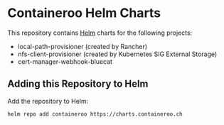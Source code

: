 # Containeroo Helm Charts

This repository contains [Helm](https://helm.sh) charts for the following projects:

* local-path-provisioner (created by Rancher)
* nfs-client-provisioner (created by Kubernetes SIG External Storage)
* cert-manager-webhook-bluecat

## Adding this Repository to Helm

Add the repository to Helm:

    helm repo add containeroo https://charts.containeroo.ch
